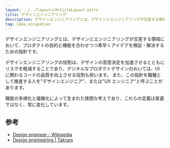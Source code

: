 ```yaml
---
layout: ../../layouts/ArticleLayout.astro
title: デザインエンジニアリング
description: デザインエンジニアリングとは、デザインとエンジニアリングが交差する領域における課題解決の指針です。
tag: idea,occupation
---
```


デザインエンジニアリングとは、デザインとエンジニアリングが交差する領域において、プロダクトの目的と機能を合わせつつ素早くアイデアを検証・解決するための指針です。

デザインエンジニアリングの役割は、デザインの意思決定を加速させるとともにリスクを軽減することであり、デジタルなプロダクトデザインのおいては、UI に関わるコードの品質を向上させる役割も担います。
また、この指針を職種として推進する人を"デザインエンジニア"、または"UX エンジニア"と呼ぶことがあります。

職能の多様化と複雑化によって生まれた狭間な考えであり、これらの定義は普遍ではなく、常に変化しています。

## 参考

- [Design engineer - Wikipedia](https://en.wikipedia.org/wiki/Design_engineer)
- [Design engineering | Takram](https://ja.takram.com/careers/design-engineering)
